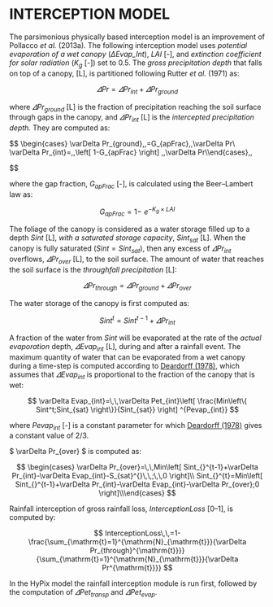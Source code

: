 <!-- MathJax -->
<!-- <script id="MathJax-script" async src="https://cdn.jsdelivr.net/npm/mathjax@3/es5/tex-mml-chtml.js"></script> -->

<script type="text/x-mathjax-config">
MathJax.Hub.Config({
    TeX: {
      equationNumbers: {
        autoNumber: "AMS"
      }
    },
    tex2jax: {
    inlineMath: [ ['$', '$'] ],
    displayMath: [ ['$$', '$$'] ],
    processEscapes: true,
  }
});
MathJax.Hub.Register.MessageHook("Math Processing Error",function (message) {
	  alert("Math Processing Error: "+message[1]);
	});
MathJax.Hub.Register.MessageHook("TeX Jax - parse error",function (message) {
	  alert("Math Processing Error: "+message[1]);
	});
</script>
<script type="text/javascript" async
  src="https://cdn.mathjax.org/mathjax/latest/MathJax.js?config=TeX-MML-AM_CHTML">
</script>


# INTERCEPTION MODEL

The parsimonious physically based interception model is an improvement of Pollacco *et al.* (2013a). The following interception model uses *potential evaporation of a wet canopy* (*ΔEvap_Int*),  *LAI* [-], and *extinction coefficient for solar radiation* (*K<sub>g</sub>* [-]) set to 0.5. The *gross precipitation depth* that falls on top of a canopy, [L], is partitioned following Rutter *et al.* (1971) as:

$$ \varDelta Pr\,\,=\,\,\varDelta Pr_{int}+\varDelta Pr_{ground} $$

where $\varDelta Pr_{ground}$ [L] is the fraction of precipitation reaching the soil surface through gaps in the canopy, and $\varDelta Pr_{int}$ [L] is the *intercepted precipitation depth.* They are computed as:

$$
\begin{cases}                                                               \varDelta Pr_{ground}\,\,=G_{apFrac}\,\,\varDelta Pr\\                                                               \varDelta Pr_{int}=\,\,\left[ 1-G_{apFrac} \right] \,\,\varDelta Pr\\\end{cases}\,\,

$$

where the gap fraction, $G_{apFrac}$ [-], is calculated using the Beer–Lambert law as:

$$G_{apFrac}=1-\,\,e^{-K_g×LAI}$$

The foliage of the canopy is considered as a water storage filled up to a depth $Sint$ [L], *with a saturated storage capacity*, $Sint_{sat}$ [L]. When the canopy is fully saturated ($Sint=Sint_{sat}$), then any excess of $\varDelta Pr_{int}$ overflows, $\varDelta Pr_{over}$ [L], to the soil surface. The amount of water that reaches the soil surface is the *throughfall precipitation* [L]:

$$ \varDelta Pr_{through}=\varDelta Pr_{ground}+\varDelta Pr_{over} $$

The water storage of the canopy is first computed as:

$$ Sint^t=Sint^{t-1}+\varDelta Pr_{int} $$

A fraction of the water from $Sint$ will be evaporated at the rate of the *actual evaporation* depth, $\varDelta Evap_{int}$ [L], during and after a rainfall event. The maximum quantity of water that can be evaporated from a wet canopy during a time-step is computed according to [Deardorff (1978)](#_ENREF_3), which assumes that $\varDelta Evap_{int}$ is proportional to the fraction of the canopy that is wet:

$$ \varDelta Evap_{int}=\,\,\varDelta Pet_{int}\left[ \frac{Min\left\{ Sint^t;Sint_{sat} \right\}}{Sint_{sat}} \right] ^{Pevap_{int}} $$

where $Pevap_{int}$ [-] is a constant parameter for which [Deardorff (1978)](#_ENREF_3) gives a constant value of 2/3.

$ \varDelta Pr_{over} $ is computed as:

$$
\begin{cases}                                                               \varDelta Pr_{over}=\,\,Min\left[ Sint_{}^{t-1}+\varDelta Pr_{int}-\varDelta Evap_{int}-S_{sat}^{}\,\,;\,\,0 \right]\\                                                       Sint_{}^{t}=Min\left[ Sint_{}^{t-1}+\varDelta Pr_{int}-\varDelta Evap_{int}-\varDelta Pr_{over};0 \right]\\\end{cases} $$  

Rainfall interception of gross rainfall loss, $InterceptionLoss$ [0–1], is computed by:

$$ InterceptionLoss\,\,=1-\frac{\sum_{\mathrm{t}=1}^{\mathrm{N}_{\mathrm{t}}}{\varDelta Pr_{through}^{\mathrm{t}}}}{\sum_{\mathrm{t}=1}^{\mathrm{N}_{\mathrm{t}}}{\varDelta Pr^{\mathrm{t}}}} $$

In the HyPix model the rainfall interception module is run first, followed by the computation of $\varDelta Pet_{transp}$ and $\varDelta Pet_{evap}$.
